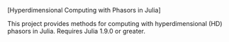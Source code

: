 [Hyperdimensional Computing with Phasors in Julia]

This project provides methods for computing with hyperdimensional (HD) phasors in Julia.
Requires Julia 1.9.0 or greater. 